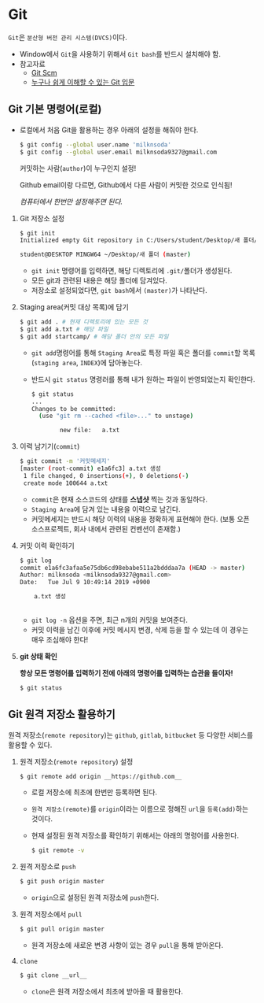 # Git

`Git`은 `분산형 버전 관리 시스템(DVCS)`이다.

 * Window에서 `Git`을 사용하기 위해서 `Git bash`를 반드시 설치해야 함.
 * 참고자료
   	* [Git Scm](https://git-scm.com/book/ko/v2)
    * [누구나 쉽게 이해할 수 있는 Git 입문](https://backlog.com/git-tutorial/kr/intro/intro1_1.html)

## Git 기본 명령어(로컬)

* 로컬에서 처음 Git을 활용하는 경우 아래의 설정을 해줘야 한다.

  ```bash
  $ git config --global user.name 'milknsoda'
  $ git config --global user.email milknsoda9327@gmail.com
  ```

  커밋하는 사람(`author`)이 누구인지 설정!

  Github email이랑 다르면, Github에서 다른 사람이 커밋한 것으로 인식됨!

  *컴퓨터에서 한번만 설정해주면 된다.*

1. Git 저장소 설정

   ```bash
   $ git init
   Initialized empty Git repository in C:/Users/student/Desktop/새 폴더/.git/
   
   student@DESKTOP MINGW64 ~/Desktop/새 폴더 (master)
   
   ```

   * `git init` 명령어를 입력하면, 해당 디렉토리에 `.git/`폴더가 생성된다.
   * 모든 git과 관련된 내용은 해당 폴더에 담겨있다.
   * 저장소로 설정되었다면, `git bash`에서 `(master)`가 나타난다.

2. Staging area(커밋 대상 목록)에 담기

   ```bash
   $ git add . # 현재 디렉토리에 있는 모든 것
   $ git add a.txt # 해당 파일
   $ git add startcamp/ # 해당 폴더 안의 모든 파일
   ```

   * `git add`명령어를 통해 `Staging Area`로 특정 파일 혹은 폴더를 `commit`할 목록(`staging area`, `INDEX`)에 담아놓는다.

   * 반드시 `git status` 명령러를 통해 내가 원하는 파일이 반영되었는지 확인한다.

     ```bash
     $ git status
     ...
     Changes to be committed:
       (use "git rm --cached <file>..." to unstage)
     
             new file:   a.txt
     ```

3. 이력 남기기(`commit`)

   ```bash
   $ git commit -m '커밋메세지'
   [master (root-commit) e1a6fc3] a.txt 생성
    1 file changed, 0 insertions(+), 0 deletions(-)
    create mode 100644 a.txt
   ```

   * `commit`은 현재 소스코드의 상태를 **스냅샷** 찍는 것과 동일하다.
   * `Staging Area`에 담겨 있는 내용을 이력으로 남긴다.
   * 커밋메세지는 반드시 해당 이력의 내용을 정확하게 표현해야 한다. (보통 오픈소스프로젝트, 회사 내에서 관련된 컨벤션이 존재함.)

4. 커밋 이력 확인하기

   ```bash
   $ git log
   commit e1a6fc3afaa5e75db6cd98ebabe511a2bdddaa7a (HEAD -> master)
   Author: milknsoda <milknsoda9327@gmail.com>
   Date:   Tue Jul 9 10:49:14 2019 +0900
   
       a.txt 생성
       
   ```

   * `git log -n` 옵션을 주면, 최근 n개의 커밋을 보여준다.
   * 커밋 이력을 남긴 이후에 커밋 메시지 변경, 삭제 등을 할 수 있는데 이 경우는 매우 조심해야 한다!

5. **git 상태 확인**

   **항상 모든 명령어를 입력하기 전에 아래의 명령어를 입력하는 습관을 들이자!**

   ```bash
   $ git status
   ```



## Git 원격 저장소 활용하기

원격 저장소(`remote repository`)는 `github`, `gitlab`, `bitbucket` 등 다양한 서비스를 활용할 수 있다.

 1. 원격 저장소(`remote repository`) 설정

    ```bash
    $ git remote add origin __https://github.com__
    ```

    * 로컬 저장소에 최초에 한번만 등록하면 된다.

    * `원격 저장소(remote)`를 `origin`이라는 이름으로 정해진 `url`을 `등록(add)`하는 것이다.

    * 현재 설정된 원격 저장소를 확인하기 위해서는 아래의 명령어를 사용한다.

      ```bash
      $ git remote -v
      ```

      

2. 원격 저장소로 `push`

    ```bash
    $ git push origin master
    ```

    * `origin`으로 설정된 원격 저장소에 `push`한다.

3. 원격 저장소에서 `pull`

    ```bash
    $ git pull origin master
    ```

    * 원격 저장소에 새로운 변경 사항이 있는 경우 `pull`을 통해 받아온다.

4. `clone`

    ```bash
    $ git clone __url__
    ```

    * `clone`은 원격 저장소에서 최초에 받아올 때 활용한다.